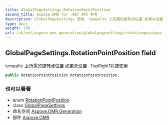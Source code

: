 ```yaml
---
title: GlobalPageSettings.RotationPointPosition
second_title: Aspose.OMR for .NET API 参考
description: GlobalPageSettings 场地. tempalte 上所需的旋转点位置 如果未设置 TopRight1将被使用
type: docs
weight: 130
url: /zh/net/aspose.omr.generation/globalpagesettings/rotationpointposition/
---
```

## GlobalPageSettings.RotationPointPosition field

tempalte 上所需的旋转点位置 如果未设置 -TopRight1将被使用

```csharp
public RotationPointPosition RotationPointPosition;
```

### 也可以看看

* enum [RotationPointPosition](../../rotationpointposition/)
* class [GlobalPageSettings](../)
* 命名空间 [Aspose.OMR.Generation](../../globalpagesettings/)
* 部件 [Aspose.OMR](../../../)


